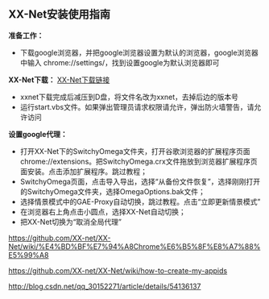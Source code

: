 ## XX-Net安装使用指南 ##

**准备工作：**
- 下载google浏览器，并把google浏览器设置为默认的浏览器，google浏览器中输入 chrome://settings/，找到设置google为默认浏览器即可

**XX-Net下载：**
[XX-Net下载链接](https://github.com/XX-net/XX-Net/blob/master/code/default/download.md)
- xxnet下载完成后减压到D盘，将文件名改为xxnet，去掉后边的版本号
- 运行start.vbs文件。如果弹出管理员请求权限请允许，弹出防火墙警告，请允许访问

**设置google代理：**
- 打开XX-Net下的SwitchyOmega文件夹，打开谷歌浏览器的扩展程序页面chrome://extensions。把SwitchyOmega.crx文件拖放到浏览器扩展程序页面安装。点击添加扩展程序。跳过教程；
- SwitchyOmega页面，点击导入导出，选择“从备份文件恢复”，选择刚刚打开的SwitchyOmega文件夹，选择OmegaOptions.bak文件；
- 选择情景模式中的GAE-Proxy自动切换，跳过教程。点击“立即更新情景模式”
- 在浏览器右上角点击小圆点，选择XX-Net自动切换；
- 把XX-Net切换为“取消全局代理”



https://github.com/XX-net/XX-Net/wiki/%E4%BD%BF%E7%94%A8Chrome%E6%B5%8F%E8%A7%88%E5%99%A8

https://github.com/XX-net/XX-Net/wiki/how-to-create-my-appids

http://blog.csdn.net/qq_30152271/article/details/54136137